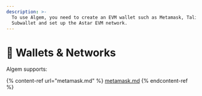 ```yaml
---
description: >-
  To use Algem, you need to create an EVM wallet such as Metamask, Talisman, and
  Subwallet and set up the Astar EVM network.
---
```


# 💼 Wallets & Networks

Algem supports:&#x20;

{% content-ref url="metamask.md" %}
[metamask.md](metamask.md)
{% endcontent-ref %}
